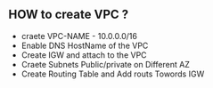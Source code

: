 ## HOW to create VPC ?
- craete VPC-NAME - 10.0.0.0/16
- Enable DNS HostName of the VPC
- Create IGW and attach to the VPC
- Craete Subnets Public/private on Different AZ
- Create Routing Table and Add routs Towords IGW